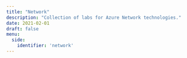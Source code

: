 ```yaml
---
title: "Network"
description: "Collection of labs for Azure Network technologies."
date: 2021-02-01
draft: false
menu:
  side:
    identifier: 'network'
---
```

